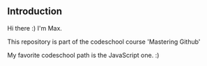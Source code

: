 ## Introduction

Hi there :) I'm Max.

This repository is part of the codeschool course 'Mastering Github'

My favorite codeschool path is the JavaScript one. :)
